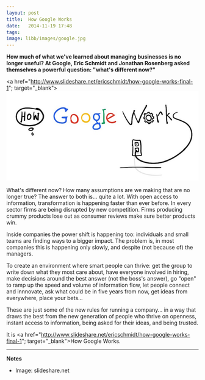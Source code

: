 ```yaml
---
layout: post
title:  How Google Works
date:   2014-11-19 17:48
tags: 
image: libb/images/google.jpg
---
```


**How much of what we've learned about managing businesses is no longer useful? At Google, Eric Schmidt and Jonathan Rosenberg asked themselves a powerful question: "what's different now?"**

<a href="http://www.slideshare.net/ericschmidt/how-google-works-final-1"; target="_blank">![](/libb/images/google.jpg)</a>

What's different now? How many assumptions are we making that are no longer true? The answer to both is... quite a lot. With open access to information, transformation is happening faster than ever before. In every sector firms are being disrupted by new competition. Firms producing crummy products lose out as consumer reviews make sure better products win.

Inside companies the power shift is happening too: individuals and small teams are finding ways to a bigger impact. The problem is, in most companies this is happening only slowly, and despite (not because of) the managers.

To create an environment where smart people can thrive: get the group to write down what they most care about, have everyone involved in hiring, make decisions around the best answer (not the boss's answer), go "open" to ramp up the speed and volume of information flow, let people connect and innnovate, ask what could be in five years from now, get ideas from everywhere, place your bets...  

These are just some of the new rules for running a company... in a way that draws the best from the new generation of people who thrive on openness, instant access to information, being asked for their ideas, and being trusted. 

It is <a href="http://www.slideshare.net/ericschmidt/how-google-works-final-1"; target="_blank">How Google Works</a>.

__________________
<b>Notes</b>

* Image: slideshare.net 



